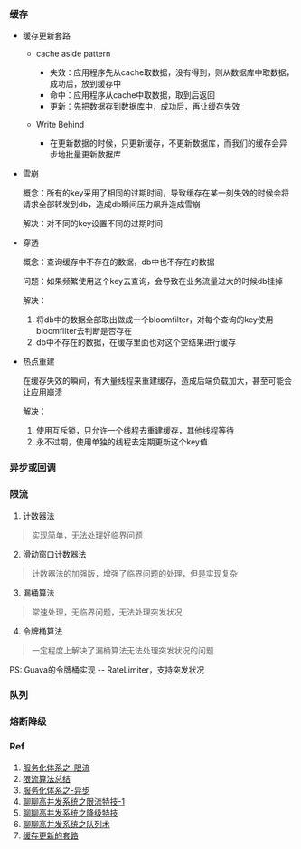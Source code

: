 ### 缓存  
* 缓存更新套路  
  * cache aside pattern
    * 失效：应用程序先从cache取数据，没有得到，则从数据库中取数据，成功后，放到缓存中
    * 命中：应用程序从cache中取数据，取到后返回
    * 更新：先把数据存到数据库中，成功后，再让缓存失效

  * Write Behind  
    * 在更新数据的时候，只更新缓存，不更新数据库，而我们的缓存会异步地批量更新数据库


* 雪崩

   概念：所有的key采用了相同的过期时间，导致缓存在某一刻失效的时候会将请求全部转发到db，造成db瞬间压力飙升造成雪崩

  解决：对不同的key设置不同的过期时间

* 穿透

  概念：查询缓存中不存在的数据，db中也不存在的数据

  问题：如果频繁使用这个key去查询，会导致在业务流量过大的时候db挂掉

  解决：

   	1. 将db中的数据全部取出做成一个bloomfilter，对每个查询的key使用bloomfilter去判断是否存在
   	2. db中不存在的数据，在缓存里面也对这个空结果进行缓存



* 热点重建 

  在缓存失效的瞬间，有大量线程来重建缓存，造成后端负载加大，甚至可能会让应用崩溃 

  解决：

  1. 使用互斥锁，只允许一个线程去重建缓存，其他线程等待
  2. 永不过期，使用单独的线程去定期更新这个key值



### 异步或回调  




### 限流 
1. 计数器法 
> 实现简单，无法处理好临界问题
2. 滑动窗口计数器法  
> 计数器法的加强版，增强了临界问题的处理，但是实现复杂
3. 漏桶算法 
> 常速处理，无临界问题，无法处理突发状况
4. 令牌桶算法 
> 一定程度上解决了漏桶算法无法处理突发状况的问题  

PS: Guava的令牌桶实现 -- RateLimiter，支持突发状况

### 队列  






### 熔断降级  



### Ref 
1. [服务化体系之-限流](http://calvin1978.blogcn.com/articles/ratelimiter.html)
2. [限流算法总结](http://www.kissyu.org/2016/08/13/%E9%99%90%E6%B5%81%E7%AE%97%E6%B3%95%E6%80%BB%E7%BB%93/)
3. [服务化体系之-异步](http://calvin1978.blogcn.com/articles/async.html)
4. [聊聊高并发系统之限流特技-1](https://mp.weixin.qq.com/s?__biz=MzIwODA4NjMwNA==&mid=2652897781&idx=1&sn=ae121ce4c3c37b7158bc9f067fa024c0#rd)
5. [聊聊高并发系统之降级特技](https://mp.weixin.qq.com/s?__biz=MzIwODA4NjMwNA==&mid=2652897793&idx=1&sn=850a1e8e11c5e1f6d4387713e1f1ddf8&scene=21#wechat_redirect)
6. [聊聊高并发系统之队列术](http://jinnianshilongnian.iteye.com/blog/2321715) 
7. [缓存更新的套路](https://coolshell.cn/articles/17416.html) 